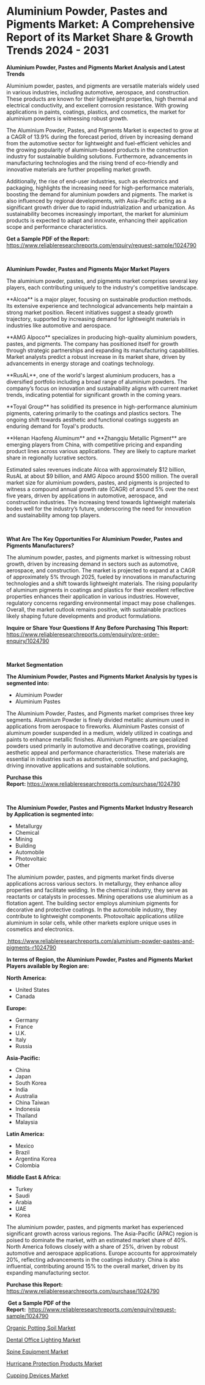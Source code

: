 <p><h1>Aluminium Powder, Pastes and Pigments Market: A Comprehensive Report of its Market Share & Growth Trends 2024 - 2031</h1></p><p><strong>Aluminium Powder, Pastes and Pigments Market Analysis and Latest Trends</strong></p>
<p><p>Aluminium powder, pastes, and pigments are versatile materials widely used in various industries, including automotive, aerospace, and construction. These products are known for their lightweight properties, high thermal and electrical conductivity, and excellent corrosion resistance. With growing applications in paints, coatings, plastics, and cosmetics, the market for aluminium powders is witnessing robust growth.</p><p>The Aluminium Powder, Pastes, and Pigments Market is expected to grow at a CAGR of 13.9% during the forecast period, driven by increasing demand from the automotive sector for lightweight and fuel-efficient vehicles and the growing popularity of aluminium-based products in the construction industry for sustainable building solutions. Furthermore, advancements in manufacturing technologies and the rising trend of eco-friendly and innovative materials are further propelling market growth.</p><p>Additionally, the rise of end-user industries, such as electronics and packaging, highlights the increasing need for high-performance materials, boosting the demand for aluminium powders and pigments. The market is also influenced by regional developments, with Asia-Pacific acting as a significant growth driver due to rapid industrialization and urbanization. As sustainability becomes increasingly important, the market for aluminium products is expected to adapt and innovate, enhancing their application scope and performance characteristics.</p></p>
<p><strong>Get a Sample PDF of the Report:&nbsp;</strong> <a href="https://www.reliableresearchreports.com/enquiry/request-sample/1024790?utm_campaign=11&utm_medium=2&utm_source=Github&utm_content=ia&utm_term=07112024&utm_id=aluminium-powder-pastes-and-pigments">https://www.reliableresearchreports.com/enquiry/request-sample/1024790</a></p>
<p>&nbsp;</p>
<p><strong>Aluminium Powder, Pastes and Pigments Major Market Players</strong></p>
<p><p>The aluminium powder, pastes, and pigments market comprises several key players, each contributing uniquely to the industry's competitive landscape.</p><p>**Alcoa** is a major player, focusing on sustainable production methods. Its extensive experience and technological advancements help maintain a strong market position. Recent initiatives suggest a steady growth trajectory, supported by increasing demand for lightweight materials in industries like automotive and aerospace.</p><p>**AMG Alpoco** specializes in producing high-quality aluminium powders, pastes, and pigments. The company has positioned itself for growth through strategic partnerships and expanding its manufacturing capabilities. Market analysts predict a robust increase in its market share, driven by advancements in energy storage and coatings technology.</p><p>**RusAL**, one of the world's largest aluminium producers, has a diversified portfolio including a broad range of aluminium powders. The company’s focus on innovation and sustainability aligns with current market trends, indicating potential for significant growth in the coming years.</p><p>**Toyal Group** has solidified its presence in high-performance aluminium pigments, catering primarily to the coatings and plastics sectors. The ongoing shift towards aesthetic and functional coatings suggests an enduring demand for Toyal's products.</p><p>**Henan Haofeng Aluminum** and **Zhangqiu Metallic Pigment** are emerging players from China, with competitive pricing and expanding product lines across various applications. They are likely to capture market share in regionally lucrative sectors.</p><p>Estimated sales revenues indicate Alcoa with approximately $12 billion, RusAL at about $9 billion, and AMG Alpoco around $500 million. The overall market size for aluminium powders, pastes, and pigments is projected to witness a compound annual growth rate (CAGR) of around 5% over the next five years, driven by applications in automotive, aerospace, and construction industries. The increasing trend towards lightweight materials bodes well for the industry’s future, underscoring the need for innovation and sustainability among top players.</p></p>
<p>&nbsp;</p>
<p><strong>What Are The Key Opportunities For Aluminium Powder, Pastes and Pigments Manufacturers?</strong></p>
<p><p>The aluminum powder, pastes, and pigments market is witnessing robust growth, driven by increasing demand in sectors such as automotive, aerospace, and construction. The market is projected to expand at a CAGR of approximately 5% through 2025, fueled by innovations in manufacturing technologies and a shift towards lightweight materials. The rising popularity of aluminum pigments in coatings and plastics for their excellent reflective properties enhances their application in various industries. However, regulatory concerns regarding environmental impact may pose challenges. Overall, the market outlook remains positive, with sustainable practices likely shaping future developments and product formulations.</p></p>
<p><strong>Inquire or Share Your Questions If Any Before Purchasing This Report:</strong> <a href="https://www.reliableresearchreports.com/enquiry/pre-order-enquiry/1024790?utm_campaign=11&utm_medium=2&utm_source=Github&utm_content=ia&utm_term=07112024&utm_id=aluminium-powder-pastes-and-pigments">https://www.reliableresearchreports.com/enquiry/pre-order-enquiry/1024790</a></p>
<p>&nbsp;</p>
<p><strong>Market Segmentation</strong></p>
<p><strong>The Aluminium Powder, Pastes and Pigments Market Analysis by types is segmented into:</strong></p>
<p><ul><li>Aluminium Powder</li><li>Aluminium Pastes</li></ul></p>
<p><p>The Aluminium Powder, Pastes, and Pigments market comprises three key segments. Aluminium Powder is finely divided metallic aluminum used in applications from aerospace to fireworks. Aluminium Pastes consist of aluminum powder suspended in a medium, widely utilized in coatings and paints to enhance metallic finishes. Aluminium Pigments are specialized powders used primarily in automotive and decorative coatings, providing aesthetic appeal and performance characteristics. These materials are essential in industries such as automotive, construction, and packaging, driving innovative applications and sustainable solutions.</p></p>
<p><strong>Purchase this Report:&nbsp;</strong><a href="https://www.reliableresearchreports.com/purchase/1024790?utm_campaign=11&utm_medium=2&utm_source=Github&utm_content=ia&utm_term=07112024&utm_id=aluminium-powder-pastes-and-pigments">https://www.reliableresearchreports.com/purchase/1024790</a></p>
<p>&nbsp;</p>
<p><strong>The Aluminium Powder, Pastes and Pigments Market Industry Research by Application is segmented into:</strong></p>
<p><ul><li>Metallurgy</li><li>Chemical</li><li>Mining</li><li>Building</li><li>Automobile</li><li>Photovoltaic</li><li>Other</li></ul></p>
<p><p>The aluminium powder, pastes, and pigments market finds diverse applications across various sectors. In metallurgy, they enhance alloy properties and facilitate welding. In the chemical industry, they serve as reactants or catalysts in processes. Mining operations use aluminium as a flotation agent. The building sector employs aluminium pigments for decorative and protective coatings. In the automobile industry, they contribute to lightweight components. Photovoltaic applications utilize aluminium in solar cells, while other markets explore unique uses in cosmetics and electronics.</p></p>
<p><a href="https://www.reliableresearchreports.com/aluminium-powder-pastes-and-pigments-r1024790?utm_campaign=11&utm_medium=2&utm_source=Github&utm_content=ia&utm_term=07112024&utm_id=aluminium-powder-pastes-and-pigments">&nbsp;https://www.reliableresearchreports.com/aluminium-powder-pastes-and-pigments-r1024790</a></p>
<p><strong>In terms of Region, the Aluminium Powder, Pastes and Pigments Market Players available by Region are:</strong></p>
<p>
    <p> <strong> North America: </strong>
        <ul>
            <li>United States</li>
            <li>Canada</li>
        </ul>
        </p> 
    <p> <strong> Europe: </strong>
        <ul>
            <li>Germany</li>
            <li>France</li>
            <li>U.K.</li>
            <li>Italy</li>
            <li>Russia</li>
        </ul>
        </p> 
    <p> <strong> Asia-Pacific: </strong>
        <ul>
            <li>China</li>
            <li>Japan</li>
            <li>South Korea</li>
            <li>India</li>
            <li>Australia</li>
            <li>China Taiwan</li>
            <li>Indonesia</li>
            <li>Thailand</li>
            <li>Malaysia</li>
        </ul>
        </p> 
    <p> <strong> Latin America: </strong>
        <ul>
            <li>Mexico</li>
            <li>Brazil</li>
            <li>Argentina Korea</li>
            <li>Colombia</li>
        </ul>
        </p> 
    <p> <strong> Middle East & Africa: </strong>
        <ul>
            <li>Turkey</li>
            <li>Saudi</li>
            <li>Arabia</li>
            <li>UAE</li>
            <li>Korea</li>
        </ul>
    </p>
    </p>
<p><p>The aluminium powder, pastes, and pigments market has experienced significant growth across various regions. The Asia-Pacific (APAC) region is poised to dominate the market, with an estimated market share of 40%. North America follows closely with a share of 25%, driven by robust automotive and aerospace applications. Europe accounts for approximately 20%, reflecting advancements in the coatings industry. China is also influential, contributing around 15% to the overall market, driven by its expanding manufacturing sector.</p></p>
<p><strong>Purchase this Report: </strong><a href="https://www.reliableresearchreports.com/purchase/1024790?utm_campaign=11&utm_medium=2&utm_source=Github&utm_content=ia&utm_term=07112024&utm_id=aluminium-powder-pastes-and-pigments">https://www.reliableresearchreports.com/purchase/1024790</a></p>
<p>&nbsp;<strong>Get a Sample PDF of the Report:&nbsp;&nbsp;</strong><a href="https://www.reliableresearchreports.com/enquiry/request-sample/1024790?utm_campaign=11&utm_medium=2&utm_source=Github&utm_content=ia&utm_term=07112024&utm_id=aluminium-powder-pastes-and-pigments">https://www.reliableresearchreports.com/enquiry/request-sample/1024790</a></p>
<p><strong></strong></p>
<p><p><a href="https://github.com/kimhelmer83/Market-Research-Report-List-1/blob/main/organic-potting-soil-market.md?utm_campaign=11&utm_medium=2&utm_source=Github&utm_content=ia&utm_term=07112024&utm_id=aluminium-powder-pastes-and-pigments">Organic Potting Soil Market</a></p><p><a href="https://issuu.com/reportprime-2/docs/dental-office-lighting-market-size-_ee2cad89ced069?utm_campaign=11&utm_medium=2&utm_source=Github&utm_content=ia&utm_term=07112024&utm_id=aluminium-powder-pastes-and-pigments">Dental Office Lighting Market</a></p><p><a href="https://issuu.com/reportprime-2/docs/spine-equipment-market-size-2030.pp_44843e15e0178a?utm_campaign=11&utm_medium=2&utm_source=Github&utm_content=ia&utm_term=07112024&utm_id=aluminium-powder-pastes-and-pigments">Spine Equipment Market</a></p><p><a href="https://github.com/JubayerMia832/Market-Research-Report-List-1/blob/main/hurricane-protection-products-market.md?utm_campaign=11&utm_medium=2&utm_source=Github&utm_content=ia&utm_term=07112024&utm_id=aluminium-powder-pastes-and-pigments">Hurricane Protection Products Market</a></p><p><a href="https://issuu.com/reportprime-2/docs/cupping-devices-market-size-2030.pp_9859acd0db9ee4?utm_campaign=11&utm_medium=2&utm_source=Github&utm_content=ia&utm_term=07112024&utm_id=aluminium-powder-pastes-and-pigments">Cupping Devices Market</a></p></p>